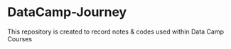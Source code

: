 # DataCamp-Journey
This repository is created to record notes &amp; codes used within Data Camp Courses
